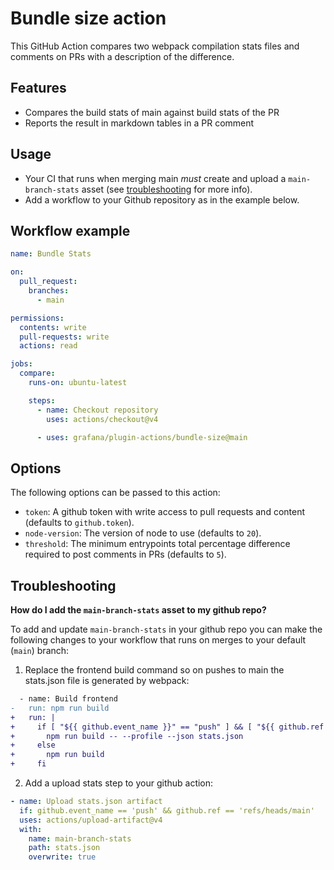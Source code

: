 # Bundle size action

This GitHub Action compares two webpack compilation stats files and comments on PRs with a description of the difference.

## Features

- Compares the build stats of main against build stats of the PR
- Reports the result in markdown tables in a PR comment

## Usage

- Your CI that runs when merging main _must_ create and upload a `main-branch-stats` asset (see [troubleshooting](#troubleshooting) for more info).
- Add a workflow to your Github repository as in the example below.

## Workflow example

```yaml
name: Bundle Stats

on:
  pull_request:
    branches:
      - main

permissions:
  contents: write
  pull-requests: write
  actions: read

jobs:
  compare:
    runs-on: ubuntu-latest

    steps:
      - name: Checkout repository
        uses: actions/checkout@v4

      - uses: grafana/plugin-actions/bundle-size@main
```

## Options

The following options can be passed to this action:

- `token`: A github token with write access to pull requests and content (defaults to `github.token`).
- `node-version`: The version of node to use (defaults to `20`).
- `threshold`: The minimum entrypoints total percentage difference required to post comments in PRs (defaults to `5`).

## Troubleshooting

**How do I add the `main-branch-stats` asset to my github repo?**

To add and update `main-branch-stats` in your github repo you can make the following changes to your workflow that runs on merges to your default (`main`) branch:

1. Replace the frontend build command so on pushes to main the stats.json file is generated by webpack:

```diff
  - name: Build frontend
-   run: npm run build
+   run: |
+     if [ "${{ github.event_name }}" == "push" ] && [ "${{ github.ref }}" == "refs/heads/main" ]; then
+       npm run build -- --profile --json stats.json
+     else
+       npm run build
+     fi

```

2. Add a upload stats step to your github action:

```yaml
- name: Upload stats.json artifact
  if: github.event_name == 'push' && github.ref == 'refs/heads/main'
  uses: actions/upload-artifact@v4
  with:
    name: main-branch-stats
    path: stats.json
    overwrite: true
```
